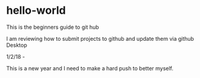 # hello-world

This is the beginners guide to git hub

I am reviewing how to submit projects to github and update them via github Desktop

1/2/18 -

This is a new year and I need to make a hard push to better myself. 
